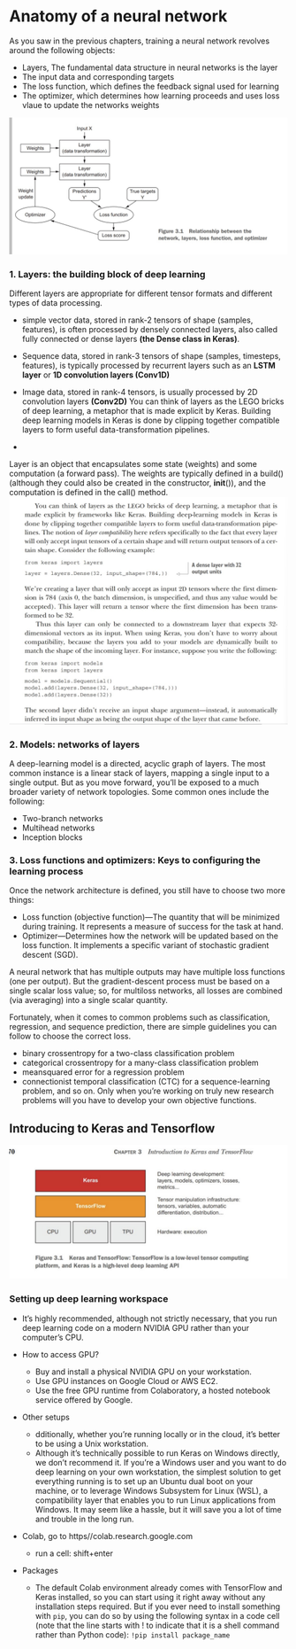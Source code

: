 # Anatomy of a neural network

As you saw in the previous chapters, training a neural network revolves around the following objects:
- Layers, The fundamental data structure in neural networks is the layer
- The input data and corresponding targets
- The loss function, which defines the feedback signal used for learning
- The optimizer, which determines how learning proceeds and uses loss vlaue to update the networks weights

![Relationship between the network, loss function, layers and optimizer](./screenshot/RelationshipDiagramOfDeelpLearning.jpg)

### 1. Layers: the building block of deep learning

Different layers are appropriate for different tensor formats and different types of data processing.  
- simple vector data, stored in rank-2 tensors of shape (samples, features), is often processed by densely connected layers, also called fully connected or dense layers **(the Dense class in Keras)**. 
- Sequence data, stored in rank-3 tensors of shape (samples, timesteps, features), is typically processed by recurrent layers such as an **LSTM layer** or  **1D convolution layers (Conv1D)**
- Image data, stored in rank-4 tensors, is usually processed by 2D convolution layers **(Conv2D)**
You can think of layers as the LEGO bricks of deep learning, a metaphor that is made explicit by Keras. Building deep learning models in Keras is done by clipping together compatible layers to form useful data-transformation pipelines.

- 
Layer is an object that encapsulates some state (weights) and some computation (a forward pass). The weights are typically defined in a build() (although they could also be created in the constructor, __init__()), and the computation is defined in
the call() method.
![Layers](./screenshot/layers.jpg)


### 2. Models: networks of layers
A deep-learning model is a directed, acyclic graph of layers. The most common instance is a linear stack of layers, mapping a single input to a single output.
But as you move forward, you’ll be exposed to a much broader variety of network topologies. Some common ones include the following:
- Two-branch networks
- Multihead networks
- Inception blocks


### 3. Loss functions and optimizers: Keys to configuring the learning process
Once the network architecture is defined, you still have to choose two more things:
- Loss function (objective function)—The quantity that will be minimized during training. It represents a measure of success for the task at hand.
- Optimizer—Determines how the network will be updated based on the loss function. It implements a specific variant of stochastic gradient descent (SGD).

A neural network that has multiple outputs may have multiple loss functions (one per output). But the gradient-descent process must be based on a single scalar loss value; so, for multiloss networks, all losses are combined (via averaging) into a single scalar quantity.


Fortunately, when it comes to common problems such as classification, regression, and sequence prediction, there are simple guidelines you can follow to choose the correct loss. 
-  binary crossentropy for a two-class classification problem
- categorical crossentropy for a many-class classification problem
- meansquared error for a regression problem
- connectionist temporal classification (CTC) for a sequence-learning problem, and so on. 
Only when you’re working on truly new research problems will you have to develop your own objective functions.


## Introducing to Keras and Tensorflow

![Tensorflow and Keras](./screenshot/TensorflowandKera.jpg)

### Setting up deep learning workspace

- It’s highly recommended, although not strictly necessary, that you run deep learning code on a modern NVIDIA GPU rather than your computer’s CPU.

- How to access GPU?

    - Buy and install a physical NVIDIA GPU on your workstation.
    - Use GPU instances on Google Cloud or AWS EC2.
    - Use the free GPU runtime from Colaboratory, a hosted notebook service offered by Google.

- Other setups
    - dditionally, whether you’re running locally or in the cloud, it’s better to be using a Unix workstation.
    - Although it’s technically possible to run Keras on Windows directly, we don’t recommend it. If you’re a Windows user and you want to do deep learning on your own workstation, the simplest solution to get everything running is to set up an Ubuntu dual boot on your machine, or to leverage Windows Subsystem for Linux (WSL), a compatibility layer that enables you to run Linux applications from Windows. It may seem like a hassle, but it will save you a lot of time and trouble in the long run.

- Colab, go to https//colab.research.google.com
    - run a cell: shift+enter

- Packages
    - The default Colab environment already comes with TensorFlow and Keras installed, so you can start using it right away without any installation steps required. But if you ever need to install something with ``pip``, you can do so by using the following syntax in a code cell (note that the line starts with ! to indicate that it is a shell command rather than Python code):
    ``!pip install package_name``






